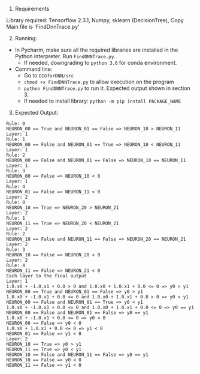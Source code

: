 1. Requirements

Library required: Tensorflow 2.3.1, Numpy, sklearn (DecisionTree), Copy
Main file is 'FindDnnTrace.py'

2. Running:
- In Pycharm, make sure all the required libraries are installed in the Python interpreter. Run `FindDNNTrace.py`.
    + If needed, downgrading to `python 3.6` for conda environment.    
-   Command line: 
    + Go to `DIGforDNN/src`
    + `chmod +x FindDNNTrace.py` to allow execution on the program
    + `python FindDNNTrace.py` to run it. Expected output shown in section 3.
    + If needed to install library: `python -m pip install PACKAGE_NAME`

3. Expected Output:

```Layer: 1
Rule: 0
NEURON_00 == True and NEURON_01 == False => NEURON_10 > NEURON_11
Layer: 1
Rule: 1
NEURON_00 == False and NEURON_01 == True => NEURON_10 < NEURON_11
Layer: 1
Rule: 2
NEURON_00 == False and NEURON_01 == False => NEURON_10 == NEURON_11
Layer: 1
Rule: 3
NEURON_00 == False => NEURON_10 < 0
Layer: 1
Rule: 4
NEURON_01 == False => NEURON_11 < 0
Layer: 2
Rule: 0
NEURON_10 == True => NEURON_20 > NEURON_21
Layer: 2
Rule: 1
NEURON_11 == True => NEURON_20 < NEURON_21
Layer: 2
Rule: 2
NEURON_10 == False and NEURON_11 == False => NEURON_20 == NEURON_21
Layer: 2
Rule: 3
NEURON_10 == False => NEURON_20 < 0
Layer: 2
Rule: 4
NEURON_11 == False => NEURON_21 < 0
Each layer to the final output
Layer: 1
1.0.x0 + -1.0.x1 + 0.0 > 0 and 1.0.x0 + 1.0.x1 + 0.0 <= 0 => y0 > y1
NEURON_00 == True and NEURON_01 == False => y0 > y1
1.0.x0 + -1.0.x1 + 0.0 <= 0 and 1.0.x0 + 1.0.x1 + 0.0 > 0 => y0 < y1
NEURON_00 == False and NEURON_01 == True => y0 < y1
1.0.x0 + -1.0.x1 + 0.0 <= 0 and 1.0.x0 + 1.0.x1 + 0.0 <= 0 => y0 == y1
NEURON_00 == False and NEURON_01 == False => y0 == y1
1.0.x0 + -1.0.x1 + 0.0 <= 0 => y0 < 0
NEURON_00 == False => y0 < 0
1.0.x0 + 1.0.x1 + 0.0 <= 0 => y1 < 0
NEURON_01 == False => y1 < 0
Layer: 2
NEURON_10 == True => y0 > y1
NEURON_11 == True => y0 < y1
NEURON_10 == False and NEURON_11 == False => y0 == y1
NEURON_10 == False => y0 < 0
NEURON_11 == False => y1 < 0
```
